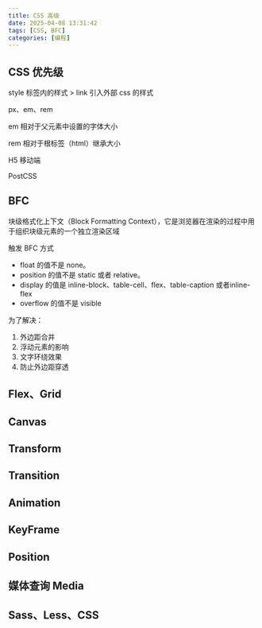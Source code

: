 ```yaml
---
title: CSS 高级
date: 2025-04-08 13:31:42
tags: [CSS, BFC]
categories: [编程]
---
```


## CSS 优先级

 style 标签内的样式 > link 引入外部 css 的样式



px、em、rem

em 相对于父元素中设置的字体大小

rem 相对于根标签（html）继承大小

H5 移动端

PostCSS

## BFC

块级格式化上下文（Block Formatting Context），它是浏览器在渲染的过程中用于组织块级元素的一个独立渲染区域

触发 BFC 方式

- float 的值不是 none。
- position 的值不是 static 或者 relative。
- display 的值是 inline-block、table-cell、flex、table-caption 或者inline-flex
- overflow 的值不是 visible

为了解决：

1. 外边距合并
2. 浮动元素的影响
3. 文字环绕效果
4. 防止外边距穿透

## Flex、Grid



## Canvas



## Transform



## Transition



## Animation



## KeyFrame



## Position



## 媒体查询 Media



## Sass、Less、CSS


